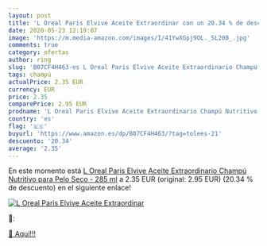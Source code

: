 ```yaml
---
layout: post
title: 'L Oreal Paris Elvive Aceite Extraordinar con un 20.34 % de descuento'
date: 2020-05-23 12:19:07
image: 'https://m.media-amazon.com/images/I/41YwXGpj9OL._SL200_.jpg'
comments: true
category: ofertas
author: ring
slug: 'B07CF4H463-es L Oreal Paris Elvive Aceite Extraordinario Champú...'
tags: champú
actualPrice: 2.35 EUR
currency: EUR
price: 2.35
comparePrice: 2.95 EUR
prodname: 'L Oreal Paris Elvive Aceite Extraordinario Champú Nutritivo para Pelo Seco - 285 ml'
country: 'es'
flag: '🇪🇸'
buyurl: 'https://www.amazon.es/dp/B07CF4H463/?tag=tolees-21'
descuento: '20.34'
average: '2.35'
---
```


En este momento está [L Oreal Paris Elvive Aceite Extraordinario Champú Nutritivo para Pelo Seco - 285 ml](https://www.amazon.es/dp/B07CF4H463/?tag=tolees-21) a 2.35 EUR (original: 2.95 EUR) (20.34 %  de descuento) en el siguiente enlace!

[![L Oreal Paris Elvive Aceite Extraordinar](https://m.media-amazon.com/images/I/41YwXGpj9OL._SL200_.jpg)](https://www.amazon.es/dp/B07CF4H463/?tag=tolees-21)

🔎:


[🛒 Aquí!!!](https://www.amazon.es/dp/B07CF4H463/?tag=tolees-21)
